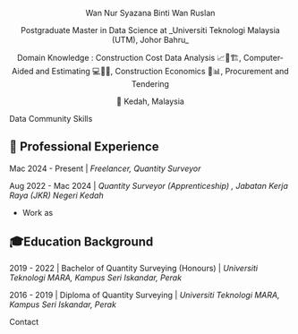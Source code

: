 <p align="center">
Wan Nur Syazana Binti Wan Ruslan
</p>

<p align="center">  
Postgraduate Master in Data Science at _Universiti Teknologi Malaysia (UTM), Johor Bahru_
</p>

 <p align="center">   
Domain Knowledge : Construction Cost Data Analysis 📈💸🏗️, Computer-Aided and Estimating 💻📐📏, Construction Economics 🏦📊,  Procurement and Tendering
</p>

<p align="center">   
🌾 Kedah, Malaysia 
</p>

Data Community
Skills


## 💼 **Professional Experience**
Mac 2024 - Present |
_Freelancer, Quantity Surveyor_

Aug 2022 - Mac 2024 |
_Quantity Surveyor (Apprenticeship) , Jabatan Kerja Raya (JKR) Negeri Kedah_
- Work as


## 🎓**Education Background**

2019 - 2022 |
 Bachelor of Quantity Surveying (Honours) | *Universiti Teknologi MARA, Kampus Seri Iskandar, Perak*

2016 - 2019 |
Diploma of Quantity Surveying | *Universiti Teknologi MARA, Kampus Seri Iskandar, Perak*

Contact


